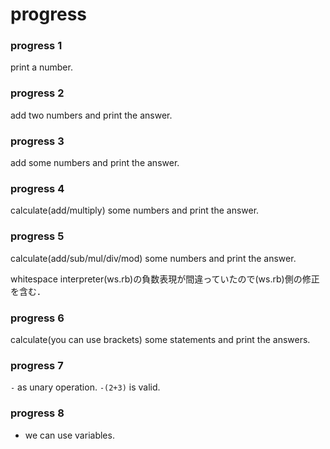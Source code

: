 
# progress

### progress 1

print a number.

### progress 2

add two numbers and print the answer.

### progress 3

add some numbers and print the answer.

### progress 4

calculate(add/multiply) some numbers and print the answer.

### progress 5

calculate(add/sub/mul/div/mod) some numbers and print the answer.

 whitespace interpreter(ws.rb)の負数表現が間違っていたので(ws.rb)側の修正を含む．

### progress 6

calculate(you can use brackets) some statements and print the answers.

### progress 7

`-` as unary operation. `-(2+3)` is valid.

### progress 8

- we can use variables.
